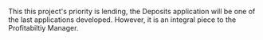 This this project's priority is lending, the Deposits application will be one of the last applications developed. However, it is an integral piece to the Profitabiltiy Manager.
 
